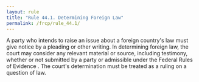 ```yaml
---
layout: rule
title: "Rule 44.1. Determining Foreign Law"
permalink: /frcp/rule_44.1/
---
```


A party who intends to raise an issue about a foreign country's law must give notice by a pleading or other writing. In determining foreign law, the court may consider any relevant material or source, including testimony, whether or not submitted by a party or admissible under the Federal Rules of Evidence . The court's determination must be treated as a ruling on a question of law.
